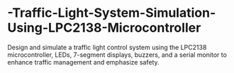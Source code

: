 # -Traffic-Light-System-Simulation-Using-LPC2138-Microcontroller
Design and simulate a traffic light control system using the LPC2138  microcontroller, LEDs, 7-segment displays, buzzers, and a serial monitor to enhance  traffic management and emphasize safety. 
